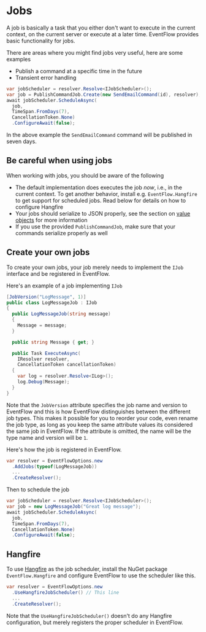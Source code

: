 # Jobs

A job is basically a task that you either don't want to execute in the current
context, on the current server or execute at a later time. EventFlow provides
basic functionality for jobs.

There are areas where you might find jobs very useful, here are some examples

 * Publish a command at a specific time in the future
 * Transient error handling

```csharp
var jobScheduler = resolver.Resolve<IJobScheduler>();
var job = PublishCommandJob.Create(new SendEmailCommand(id), resolver);
await jobScheduler.ScheduleAsync(
  job,
  TimeSpan.FromDays(7),
  CancellationToken.None)
  .ConfigureAwait(false);
```

In the above example the `SendEmailCommand` command will be published in seven
days.

## Be careful when using jobs

When working with jobs, you should be aware of the following

 * The default implementation does executes the job _now_, i.e., in the
   current context. To get another behavior, install e.g. `EventFlow.Hangfire`
   to get support for scheduled jobs. Read below for details on how to
   configure Hangfire
 * Your jobs should serialize to JSON properly, see the section on
   [value objects](./ValueObjects.md) for more information
 * If you use the provided `PublishCommandJob`, make sure that your commands
   serialize properly as well

## Create your own jobs

To create your own jobs, your job merely needs to implement the `IJob`
interface and be registered in EventFlow.

Here's an example of a job implementing `IJob`

```csharp
[JobVersion("LogMessage", 1)]
public class LogMessageJob : IJob
{
  public LogMessageJob(string message)
  {
    Message = message;
  }

  public string Message { get; }

  public Task ExecuteAsync(
    IResolver resolver,
    CancellationToken cancellationToken)
  {
    var log = resolver.Resolve<ILog>();
    log.Debug(Message);
  }
}
```

Note that the `JobVersion` attribute specifies the job name and version to
EventFlow and this is how EventFlow distinguishes between the different job
types. This makes it possible for you to reorder your code, even rename the
job type, as long as you keep the same attribute values its considered the
same job in EventFlow. If the attribute is omitted, the name will be the
type name and version will be `1`.

Here's how the job is registered in EventFlow.

```csharp
var resolver = EventFlowOptions.new
  .AddJobs(typeof(LogMessageJob))
  ...
  .CreateResolver();
```

Then to schedule the job

```csharp
var jobScheduler = resolver.Resolve<IJobScheduler>();
var job = new LogMessageJob("Great log message");
await jobScheduler.ScheduleAsync(
  job,
  TimeSpan.FromDays(7),
  CancellationToken.None)
  .ConfigureAwait(false);
```

## Hangfire

To use [Hangfire](http://hangfire.io/) as the job scheduler, install the NuGet
package `EventFlow.Hangfire` and configure EventFlow to use the scheduler
like this.

```csharp
var resolver = EventFlowOptions.new
  .UseHangfireJobScheduler() // This line
  ...
  .CreateResolver();
```

Note that the `UseHangfireJobScheduler()` doesn't do any Hangfire configuration,
but merely registers the proper scheduler in EventFlow.
